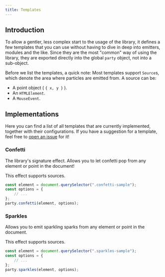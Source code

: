 ```yaml
---
title: Templates
---
```


## Introduction

To allow a gentler, less complex start to the usage of the library, it defines a few templates that you can use without having to dive in deep into emitters, modules and the like. Since they are the most "common" way of using the library, they are exported directly into the global `party` object, not into a sub-object.

Before we list the templates, a quick note: Most templates support `Source`s, which denote the area where particles are emitted from. A source can be:

-   A point object ( `{ x, y }` ).
-   An `HTMLElement`.
-   A `MouseEvent`.

## Implementations

Here you can find a list of all templates that are currently implemented, together with their configurations. If you have a suggestion for a template, feel free to [open an issue](https://github.com/yiliansource/party-js/issues/new) for it!

### Confetti

The library's signature effect. Allows you to let confetti pop from any element or point in the document!

This effect supports sources.

```js
const element = document.querySelector(".confetti-sample");
const options = {
    // ...
};
party.confetti(element, options);
```

### Sparkles

Allows you to emit sparkling sparks from any element or point in the document.

This effect supports sources.

```js
const element = document.querySelector(".sparkles-sample");
const options = {
    // ...
};
party.sparkles(element, options);
```

